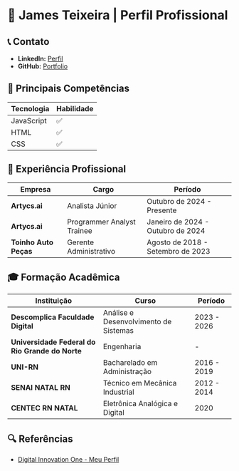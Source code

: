 # 📌 James Teixeira | Perfil Profissional

## 📞 Contato
- **LinkedIn:** [Perfil](https://www.linkedin.com/in/jamesteixeira-b0ba3b14a/)  
- **GitHub:** [Portfolio](https://github.com/Jamestg105)  

## 🚀 Principais Competências
| Tecnologia | Habilidade |
|------------|------------|
| JavaScript | ✅ |
| HTML | ✅ |
| CSS | ✅ |

## 💼 Experiência Profissional
| Empresa | Cargo | Período |
|---------|-------|---------|
| **Artycs.ai** | Analista Júnior | Outubro de 2024 - Presente |
| **Artycs.ai** | Programmer Analyst Trainee | Janeiro de 2024 - Outubro de 2024 |
| **Toinho Auto Peças** | Gerente Administrativo | Agosto de 2018 - Setembro de 2023 |

## 🎓 Formação Acadêmica
| Instituição | Curso | Período |
|------------|--------|---------|
| **Descomplica Faculdade Digital** | Análise e Desenvolvimento de Sistemas | 2023 - 2026 |
| **Universidade Federal do Rio Grande do Norte** | Engenharia | - |
| **UNI-RN** | Bacharelado em Administração | 2016 - 2019 |
| **SENAI NATAL RN** | Técnico em Mecânica Industrial | 2012 - 2014 |
| **CENTEC RN NATAL** | Eletrônica Analógica e Digital | 2020 |

## 🔍 Referências
- [Digital Innovation One - Meu Perfil](https://www.dio.me/users/jamesteixeira12)
